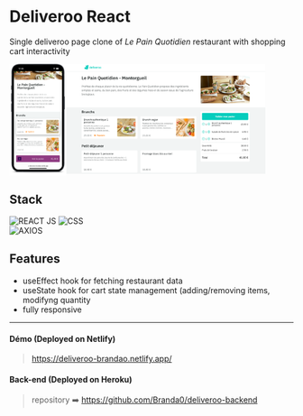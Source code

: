 # Deliveroo React

Single deliveroo page clone of _Le Pain Quotidien_ restaurant with shopping cart interactivity

<img align="left" src="/src/assets/readme/mobile.png" alt="mobile-screenshot" width="20%" />
<img  src="/src/assets/readme/laptop.png" alt="laptop-screenshot-1"  width="70%" />

## Stack

![REACT JS](https://img.shields.io/badge/React.JS-20232A?style=for-the-badge&logo=react&logoColor=61DAFB)
![CSS](https://img.shields.io/badge/CSS-1572B6?style=for-the-badge&logo=css3&logoColor=white)  
![AXIOS](https://img.shields.io/badge/AXIOS-671CDE?style=flat)

## Features

- useEffect hook for fetching restaurant data
- useState hook for cart state management (adding/removing items, modifyng quantity
- fully responsive

---

#### Démo (Deployed on Netlify)

> https://deliveroo-brandao.netlify.app/

#### Back-end (Deployed on Heroku)

> repository ➡️ https://github.com/Branda0/deliveroo-backend
